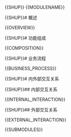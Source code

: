 {{SHUP}} {{MODULENAME}}

{{SHUP}}# 概述

{{OVERVIEW}}

{{SHUP}}# 功能组成

{{COMPOSITION}}

{{SHUP}}# 业务流程

{{BUSINESS_PROCESS}}

{{SHUP}}# 内外部交互关系

{{SHUP}}## 内部交互关系

{{INTERNAL_INTERACTION}}

{{SHUP}}## 外部交互关系

{{EXTERNAL_INTERACTION}}

{{SUBMODULES}}
